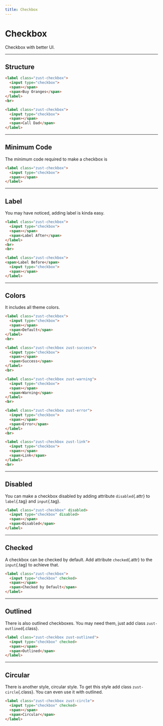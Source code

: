 ```yaml
---
title: Checkbox
---
```


# Checkbox
Checkbox with better UI.

---


## Structure
```html {snippet}
<label class="zust-checkbox">
  <input type="checkbox">
  <span></span>
  <span>Buy Oranges</span>
</label>
<br>

<label class="zust-checkbox">
  <input type="checkbox">
  <span></span>
  <span>Call Dad</span>
</label>
```
---


## Minimum Code
The minimum code required to make a checkbox is

```html {snippet}
<label class="zust-checkbox">
  <input type="checkbox">
  <span></span>
</label>
```
---


## Label
You may have noticed, adding label is kinda easy.

```html {snippet}
<label class="zust-checkbox">
  <input type="checkbox">
  <span></span>
  <span>Label After</span>
</label>
<br>
<br>

<label class="zust-checkbox">
<span>Label Before</span>
  <input type="checkbox">
  <span></span>
</label>
```
---


## Colors
It includes all theme colors.

```html {snippet}
<label class="zust-checkbox">
  <input type="checkbox">
  <span></span>
  <span>Default</span>
</label>
<br>

<label class="zust-checkbox zust-success">
  <input type="checkbox">
  <span></span>
  <span>Success</span>
</label>
<br>

<label class="zust-checkbox zust-warning">
  <input type="checkbox">
  <span></span>
  <span>Warning</span>
</label>
<br>

<label class="zust-checkbox zust-error">
  <input type="checkbox">
  <span></span>
  <span>Error</span>
</label>
<br>

<label class="zust-checkbox zust-link">
  <input type="checkbox">
  <span></span>
  <span>Link</span>
</label>
<br>
```
---


## Disabled
You can make a checkbox disabled by adding attribute `disabled`{.attr} to `label`{.tag} and `input`{.tag}.

```html {snippet}
<label class="zust-checkbox" disabled>
  <input type="checkbox" disabled>
  <span></span>
  <span>Disabled</span>
</label>
```
---


## Checked
A checkbox can be checked by default. Add attribute `checked`{.attr} to the `input`{.tag} to achieve that.

```html {snippet}
<label class="zust-checkbox">
  <input type="checkbox" checked>
  <span></span>
  <span>Checked by Default</span>
</label>
```
---


## Outlined
There is also outlined checkboxes. You may need them, just add class `zust-outlined`{.class}.

```html {snippet}
<label class="zust-checkbox zust-outlined">
  <input type="checkbox" checked>
  <span></span>
  <span>Outlined</span>
</label>
```
---


## Circular
There is another style, circular style. To get this style add class `zust-circle`{.class}. You can even use it with outlined.

```html {snippet}
<label class="zust-checkbox zust-circle">
  <input type="checkbox" checked>
  <span></span>
  <span>Circular</span>
</label>
```
